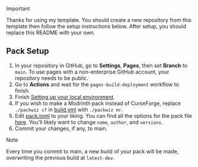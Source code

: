 > [!IMPORTANT]
> Thanks for using my template. You should create a new repository from this template then follow the setup instructions below. After setup, you should replace this README with your own.

## Pack Setup
1. In your repository in GitHub, go to **Settings**, **Pages**, then set **Branch** to `main`. To use pages with a non-enterprise GitHub account, your repository needs to be public.
2. Go to **Actions** and wait for the `pages-build-deployment` workflow to finish.
3. Finish [Setting up your local environment](CONTRIBUTING.md#setting-up-your-local-environment).
4. If you wish to make a Modrinth pack instead of CurseForge, replace `./packwiz cf` in [build.yml](.github/workflows/build.yml) with `./packwiz mr`.
5. Edit [pack.toml](pack.toml) to your liking. You can find all the options for the pack file [here](https://packwiz.infra.link/reference/pack-format/pack-toml/). You'll likely want to change `name`, `author`, and `versions`.
6. Commit your changes, if any, to main.

> [!NOTE]
> Every time you commit to main, a new build of your pack will be made, overwriting the previous build at `latest-dev`.
